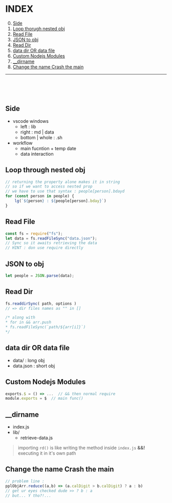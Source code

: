 <!-- unused
Object.keys(obj)[0]
 -->
# INDEX
0) [Side](#side)
1) [Loop thorugh nested obj]($loop-through-nested-obj)
1) [Read File](#read-file)
1) [JSON to obj](#json-to-obj)
1) [Read Dir](#read-dir)
1) [data dir OR data file](#data-dir-or-data-file)
1) [Custom Nodejs Modules](#custom-nodejs-modules)
1) [__dirname](#dirname)
1) [Change the name Crash the main](#change-the-name-crash-the-main)
___
<br><br><br>


## Side
- vscode windows
    - left : lib
    - right : md | data
    - bottom | whole : .sh
- workflow
    - main fucntion + temp date
    - data interaction


## Loop through nested obj
```js
// returning the property alone makes it in string
// so if we want to access nested prop
// we have to use that syntax : people[person].bdayd
for (const person in people) {
    lg(`${person} : ${people[person].bday}`)
}
```


## Read File
```js
const fs = require("fs");
let data = fs.readFileSync("data.json");
// Sync so it awaits retrieving the data
// HINT : don use require directly
```

## JSON to obj
```js
let people = JSON.parse(data);
```

## Read Dir
```js
fs.readdirSync( path, options )
// => dir files names as "" in []

/* along with
* for in && arr.push
* fs.readFileSync(`path/${arr[i]}`)
*/
```


## data dir OR data file
- data/ : long obj
- data.json : short obj


## Custom Nodejs Modules
```js
exports.$ = () => ...  // && then normal require
module.exports = $  // main func()
```


## __dirname
- index.js
- lib/
    - retrieve-data.js
> importing `rd()` is like writing the method inside `index.js` **&&!** executing it in it's own path


## Change the name Crash the main
```js
// problem line : 
pplObjArr.reduce((a,b) => (a.calDigit > b.calDigit) ? a : b)
// get ur eyes checked dude >> ? b : a
// but... Y tho?!...
```